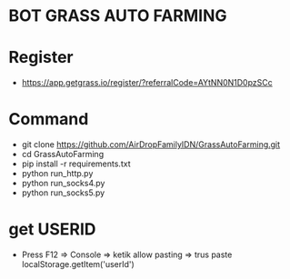 # BOT GRASS AUTO FARMING

# Register
- https://app.getgrass.io/register/?referralCode=AYtNN0N1D0pzSCc

# Command
- git clone https://github.com/AirDropFamilyIDN/GrassAutoFarming.git
- cd GrassAutoFarming
- pip install -r requirements.txt
- python run_http.py
- python run_socks4.py
- python run_socks5.py

# get USERID
- Press F12 => Console => ketik allow pasting => trus paste localStorage.getItem('userId')
